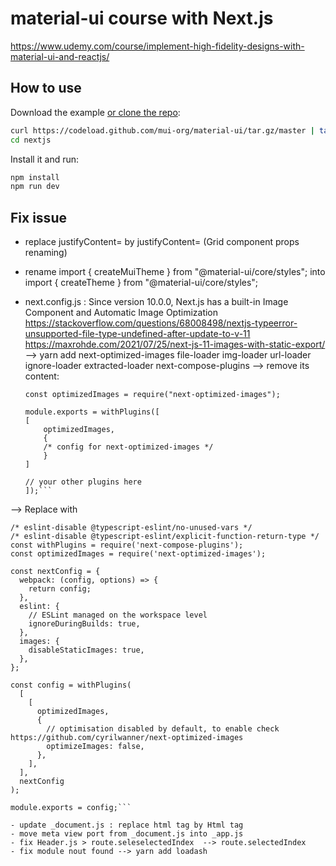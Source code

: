 # material-ui course with Next.js

https://www.udemy.com/course/implement-high-fidelity-designs-with-material-ui-and-reactjs/

## How to use

Download the example [or clone the repo](https://github.com/mui-org/material-ui):

```sh
curl https://codeload.github.com/mui-org/material-ui/tar.gz/master | tar -xz --strip=2  material-ui-master/examples/nextjs
cd nextjs
```

Install it and run:

```sh
npm install
npm run dev
```

## Fix issue
- replace justifyContent= by justifyContent=  (Grid component props renaming)
- rename import { createMuiTheme } from "@material-ui/core/styles"; into import { createTheme } from "@material-ui/core/styles";
- next.config.js : Since version 10.0.0, Next.js has a built-in Image Component and Automatic Image Optimization
https://stackoverflow.com/questions/68008498/nextjs-typeerror-unsupported-file-type-undefined-after-update-to-v-11
https://maxrohde.com/2021/07/25/next-js-11-images-with-static-export/
--> yarn add next-optimized-images file-loader img-loader url-loader ignore-loader extracted-loader next-compose-plugins
--> remove its content:

    ```const withPlugins = require("next-compose-plugins");
    const optimizedImages = require("next-optimized-images");

    module.exports = withPlugins([
    [
        optimizedImages,
        {
        /* config for next-optimized-images */
        }
    ]

    // your other plugins here
    ]);```

--> Replace with

```/* eslint-disable @typescript-eslint/no-var-requires */
/* eslint-disable @typescript-eslint/no-unused-vars */
/* eslint-disable @typescript-eslint/explicit-function-return-type */
const withPlugins = require('next-compose-plugins');
const optimizedImages = require('next-optimized-images');

const nextConfig = {
  webpack: (config, options) => {
    return config;
  },
  eslint: {
    // ESLint managed on the workspace level
    ignoreDuringBuilds: true,
  },
  images: {
    disableStaticImages: true,
  },
};

const config = withPlugins(
  [
    [
      optimizedImages,
      {
        // optimisation disabled by default, to enable check https://github.com/cyrilwanner/next-optimized-images
        optimizeImages: false,
      },
    ],
  ],
  nextConfig
);

module.exports = config;```

- update _document.js : replace html tag by Html tag 
- move meta view port from _document.js into _app.js
- fix Header.js > route.seleselectedIndex  --> route.selectedIndex
- fix module nout found --> yarn add loadash
